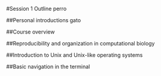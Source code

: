 #Session 1 Outline
perro

##Personal introductions
gato

##Course overview

##Reproducibility and organization in computational biology

##Introduction to Unix and Unix-like operating systems

##Basic navigation in the terminal
